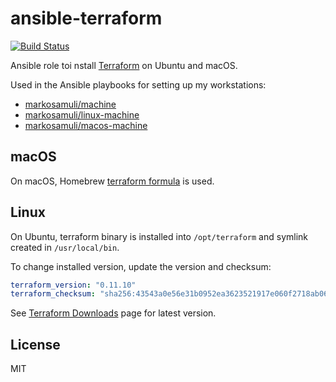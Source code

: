 # ansible-terraform

[![Build Status](https://travis-ci.org/markosamuli/ansible-terraform.svg?branch=master)](https://travis-ci.org/markosamuli/ansible-terraform)

Ansible role toi nstall [Terraform](https://www.hashicorp.com/) on Ubuntu and macOS.

Used in the Ansible playbooks for setting up my workstations:

- [markosamuli/machine](https://github.com/markosamuli/machine)
- [markosamuli/linux-machine](https://github.com/markosamuli/linux-machine)
- [markosamuli/macos-machine](https://github.com/markosamuli/macos-machine)

## macOS

On macOS, Homebrew [terraform formula](https://formulae.brew.sh/formula/terraform) is used.

## Linux

On Ubuntu, terraform binary is installed into `/opt/terraform` and symlink created
in `/usr/local/bin`.

To change installed version, update the version and checksum:

```yaml
terraform_version: "0.11.10"
terraform_checksum: "sha256:43543a0e56e31b0952ea3623521917e060f2718ab06fe2b2d506cfaa14d54527"
```

See [Terraform Downloads](https://www.terraform.io/downloads.html) page for latest
version.

## License

MIT
